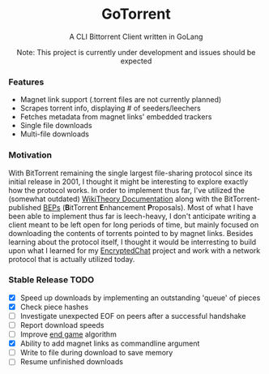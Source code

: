 <div align="center">
	<h1>GoTorrent</h1>
	<p>A CLI Bittorrent Client written in GoLang</p>
	<p>Note: This project is currently under development and issues should be expected</p>
</div>

### Features
 - Magnet link support (.torrent files are not currently planned)
 - Scrapes torrent info, displaying # of seeders/leechers
 - Fetches metadata from magnet links' embedded trackers
 - Single file downloads
 - Multi-file downloads

### Motivation
With BitTorrent remaining the single largest file-sharing protocol since its initial release in 2001, I thought it might be interesting to explore exactly how the protocol works. In order to implement thus far, I've utilized the (somewhat outdated) [WikiTheory Documentation](https://wiki.theory.org/BitTorrentSpecification) along with the BitTorrent-published [BEPs](http://www.bittorrent.org/beps/bep_0000.html) (**B**itTorrent **E**nhancement **P**roposals). Most of what I have been able to implement thus far is leech-heavy, I don't anticipate writing a client meant to be left open for long periods of time, but mainly focused on downloading the contents of torrents pointed to by magnet links. Besides learning about the protocol itself, I thought it would be interresting to build upon what I learned for my [EncryptedChat](http://www.github.com/jackwiseman/encryptedchat) project and work with a network protocol that is actually utilized today.

### Stable Release TODO
- [X] Speed up downloads by implementing an outstanding 'queue' of pieces
- [X] Check piece hashes
- [ ] Investigate unexpected EOF on peers after a successful handshake
- [ ] Report download speeds
- [ ] Improve [end game](https://wiki.theory.org/BitTorrentSpecification#End_Game) algorithm
- [X]  Ability to add magnet links as commandline argument
- [ ] Write to file during download to save memory
- [ ] Resume unfinished downloads
